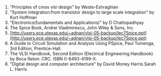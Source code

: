 1. "Principles of cmos vlsi design" by Weste-Eshraghian  
2. "System integration:from transistor design to large scale integration" by Kurt Hoffman    
3. "Electronics(fundamentals and Applications)" by D Chattopadhyay  
4. The Spice Book, Andrei Vladimirescu, John Wiley & Sons, Inc.  
5. [http://users.ece.utexas.edu/~adnan/vlsi-05-backup/lec7Spice.ppt](http://users.ece.utexas.edu/~adnan/vlsi-05-backup/lec7Spice.ppt)   
6. A Guide to Circuit Simulation and Analysis Using PSpice, Paul Tuinenga, 3rd Edition, Prentice-Hall.  
5. The VLSI Handbook, Second Edition (Electrical Engineering Handbook) by Boca Raton: CRC. ISBN 0-8493-4199-X.  
6. "Digital design and computer architecture" by David Money Harris.Sarah L. Harris 

